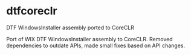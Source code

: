 # dtfcoreclr
DTF WindowsInstaller assembly ported to CoreCLR

Port of WIX DTF WindowsInstaller assembly to CoreCLR. Removed dependencies to outdate APIs, made small fixes based on API changes.
